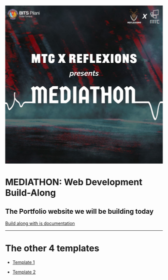 <p align="center"><img src="Placard.jpeg"/></p>

# MEDIATHON: Web Development Build-Along

## The Portfolio website we will be building today

[Build along with is documentation](Template02/readme.md)



---

# The other 4 templates

- [Template 1](Template01/readme.md)

- [Template 2](Template02/readme.md)


